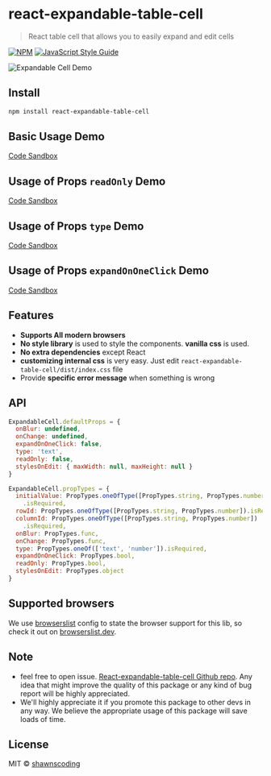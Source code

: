 # react-expandable-table-cell

> React table cell that allows you to easily expand and edit cells

[![NPM](https://img.shields.io/npm/v/react-expandable-table-cell.svg)](https://www.npmjs.com/package/react-expandable-table-cell) [![JavaScript Style Guide](https://img.shields.io/badge/code_style-standard-brightgreen.svg)](https://standardjs.com)

![Expandable Cell Demo](https://raw.githubusercontent.com/shawnscoding/react-expandable-table-cell/HEAD/assets/demo_2.gif)

## Install

```bash
npm install react-expandable-table-cell
```

## Basic Usage Demo

[Code Sandbox](https://codesandbox.io/s/cell-basic-demo-woqxn?file=/src/Table.jsx)

## Usage of Props `readOnly` Demo

[Code Sandbox](https://codesandbox.io/s/cell-readonly-demo-e1xvp?file=/src/Table.jsx)

## Usage of Props `type` Demo

[Code Sandbox](https://codesandbox.io/s/cell-type-demo-jo1dj?file=/src/Table.jsx)

## Usage of Props `expandOnOneClick` Demo

[Code Sandbox](https://codesandbox.io/s/cell-expandononeclick-demo-6t06u?file=/src/Table.jsx)

## Features

- **Supports All modern browsers**
- **No style library** is used to style the components. **vanilla css** is used.
- **No extra dependencies** except React
- **customizing internal css** is very easy. Just edit `react-expandable-table-cell/dist/index.css` file
- Provide **specific error message** when something is wrong

## API

```jsx
ExpandableCell.defaultProps = {
  onBlur: undefined,
  onChange: undefined,
  expandOnOneClick: false,
  type: 'text',
  readOnly: false,
  stylesOnEdit: { maxWidth: null, maxHeight: null }
}

ExpandableCell.propTypes = {
  initialValue: PropTypes.oneOfType([PropTypes.string, PropTypes.number])
    .isRequired,
  rowId: PropTypes.oneOfType([PropTypes.string, PropTypes.number]).isRequired,
  columnId: PropTypes.oneOfType([PropTypes.string, PropTypes.number])
    .isRequired,
  onBlur: PropTypes.func,
  onChange: PropTypes.func,
  type: PropTypes.oneOf(['text', 'number']).isRequired,
  expandOnOneClick: PropTypes.bool,
  readOnly: PropTypes.bool,
  stylesOnEdit: PropTypes.object
}
```

## Supported browsers

We use [browserslist](https://github.com/browserslist/browserslist) config to state the browser support for this lib, so check it out on [browserslist.dev](https://browserslist.dev/?q=ZGVmYXVsdHM%3D).

## Note

- feel free to open issue. [React-expandable-table-cell Github repo](https://github.com/shawnscoding/react-expandable-table-cell). Any idea that might improve the quality of this package or any kind of bug report will be highly appreciated.
- We'll highly appreciate it if you promote this package to other devs in any way. We believe the appropriate usage of this package will save loads of time.

## License

MIT © [shawnscoding](https://github.com/shawnscoding/react-expandable-table-cell/blob/master/LICENSE)

